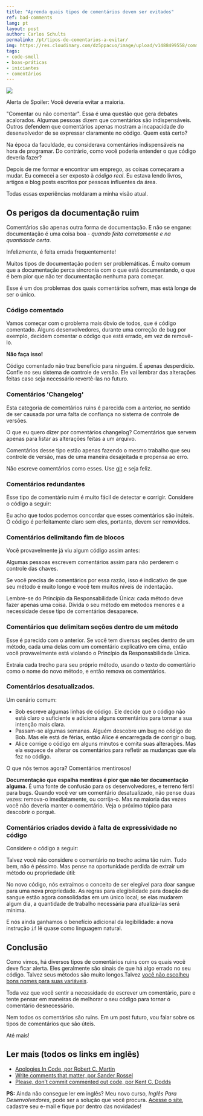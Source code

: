 ```yaml
---
title: "Aprenda quais tipos de comentários devem ser evitados"
ref: bad-comments
lang: pt
layout: post
author: Carlos Schults
permalink: /pt/tipos-de-comentarios-a-evitar/
img: https://res.cloudinary.com/dz5ppacuo/image/upload/v1488499558/comments-1038x437.jpg
tags:
- code-smell
- boas-práticas
- iniciantes
- comentários
---
```


![](https://res.cloudinary.com/dz5ppacuo/image/upload/v1488499558/comments-1038x437.jpg)

Alerta de Spoiler: Você deveria evitar a maioria.
<!--more-->

"Comentar ou não comentar". Essa é uma questão que gera debates acalorados. Algumas pessoas dizem que comentários são indispensáveis. Outros defendem que comentários apenas mostram a incapacidade do desenvolvedor de se expressar claramente no código. Quem está certo?

Na época da faculdade, eu considerava comentários indispensáveis na hora de programar. Do contrário, como você poderia entender o que código deveria fazer?

Depois de me formar e encontrar um emprego, as coisas começaram a mudar. Eu comecei a ser exposto à *código real*. Eu estava lendo livros, artigos e blog posts escritos por pessoas influentes da área.

Todas essas experiências moldaram a minha visão atual.

## Os perigos da documentação ruim

Comentários são apenas outra forma de documentação. E não se engane: documentação é uma coisa boa - *quando feita corretamente e na quantidade certa*.

Infelizmente, é feita errada frequentemente!

Muitos tipos de documentação podem ser problemáticas. É muito comum que a documentação perca sincronia com o que está documentando, o que é bem pior que não ter documentação nenhuma para começar.

Esse é um dos problemas dos quais comentários sofrem, mas está longe de ser o único.

### Código comentado

Vamos começar com o problema mais óbvio de todos, que é código comentado. Alguns desenvolvedores, durante uma correção de bug por exemplo, decidem comentar o código que está errado, em vez de removê-lo.

**Não faça isso!**

Código comentado não traz benefício para ninguém. É apenas desperdício. Confie no seu sistema de controle de versão. Ele vai lembrar das alterações feitas caso seja necessário revertê-las no futuro.

### Comentários 'Changelog'

Esta categoria de comentários ruins é parecida com a anterior, no sentido de ser causada por uma falta de confiança no sistema de controle de versões.

O que eu quero dizer por comentários changelog? Comentários que servem apenas para listar as alterações feitas a um arquivo.

<script src="https://gist.github.com/carlosschults/3889e4d4b337c6adc94af354ec574d9a.js"></script>

Comentários desse tipo estão apenas fazendo o mesmo trabalho que seu controle de versão, mas de uma maneira desajeitada e propensa ao erro.

Não escreve comentários como esses. Use [git](https://git-scm.com/) e seja feliz.

### Comentários redundantes

Esse tipo de comentário ruim é muito fácil de detectar e corrigir. Considere o código a seguir:

<script src="https://gist.github.com/carlosschults/cc821bc3c00137e5fad68f1fe7d65490.js"></script>

Eu acho que todos podemos concordar que esses comentários são inúteis. O código é perfeitamente claro sem eles, portanto, devem ser removidos.

### Comentários delimitando fim de blocos

Você provavelmente já viu algum código assim antes:

<script src="https://gist.github.com/carlosschults/0c6e461ec278db804f52d64ade458bf4.js"></script>

Algumas pessoas escrevem comentários assim para não perderem o controle das chaves.

Se você precisa de comentários por essa razão, isso é indicativo de que seu método é muito longo e você tem muitos níveis de indentação.

Lembre-se do Princípio da Responsabilidade Única: cada método deve fazer apenas uma coisa. Divida o seu método em métodos menores e a necessidade desse tipo de comentários desaparece.

### Comentários que delimitam seções dentro de um método

Esse é parecido com o anterior. Se você tem diversas seções dentro de um método, cada uma delas com um comentário explicativo em cima, então você provavelmente está violando o Princípio da Responsabilidade Única.

Extraia cada trecho para seu próprio método, usando o texto do comentário como o nome do novo método, e então remova os comentários.

### Comentários desatualizados.

Um cenário comum:

- Bob escreve algumas linhas de código. Ele decide que o código não está claro o suficiente e adiciona alguns comentários para tornar a sua intenção mais clara.
- Passam-se algumas semanas. Alguém descobre um bug no código de Bob. Mas ele está de férias, então Alice é encarregada de corrigir o bug.
- Alice corrige o código em alguns minutos e comita suas alterações. Mas ela esquece de alterar os comentários para refletir as mudanças que ela fez no código.

O que nós temos agora? Comentários mentirosos!

**Documentação que espalha mentiras é pior que não ter documentação alguma.** É uma fonte de confusão para os desenvolvedores, e terreno fértil para bugs. Quando você ver um comentário desatualizado, não pense duas vezes: remova-o imediatamente, ou corrija-o. Mas na maioria das vezes você não deveria manter o comentário. Veja o próximo tópico para descobrir o porquê.

### Comentários criados devido à falta de expressividade no código

Considere o código a seguir:

<script src="https://gist.github.com/carlosschults/ec7db3ebadccded768f97933c88e704f.js"></script>


Talvez você não considere o comentário no trecho acima tão ruim. Tudo bem, não é péssimo. Mas pense na oportunidade perdida de extrair um método ou propriedade útil:

<script src="https://gist.github.com/carlosschults/b102a4f5c11ba7b1639410dcbb87830f.js"></script>

No novo código, nós extraímos o conceito de ser elegível para doar sangue para uma nova propriedade. As regras para elegibilidade para doação de sangue estão agora consolidadas em um único local; se elas mudarem algum dia, a quantidade de trabalho necessária para atualizá-las será mínima.

E nós ainda ganhamos o benefício adicional da legibilidade: a nova instrução `if` lê quase como linguagem natural.

## Conclusão

Como vimos, há diversos tipos de comentários ruins com os quais você deve ficar alerta. Eles geralmente são sinais de que há algo errado no seu código. Talvez seus métodos são muito longos.Talvez [você não escolheu bons nomes para suas variáveis](https://carlosschults.net/pt/como-escolher-bons-nomes/).
 
Toda vez que você sentir a necessidade de escrever um comentário, pare e tente pensar em maneiras de melhorar o seu código para tornar o comentário desnecessário.

Nem todos os comentários são ruins. Em um post futuro, vou falar sobre os tipos de comentários que são úteis.

Até mais!

## Ler mais (todos os links em inglês)

- [Apologies In Code, por Robert C. Martin](https://butunclebob.com/ArticleS.TimOttinger.ApologizeIncode)
- [Write comments that matter, por Sander Rossel](https://www.codeproject.com/tips/467657/write-comments-that-matter)
- [Please, don’t commit commented out code, por Kent C. Dodds](https://kentcdodds.com/blog/please-dont-commit-commented-out-code)

**PS:** Ainda não consegue ler em inglês? Meu novo curso, *Inglês Para Desenvolvedores*, pode ser a solução que você procura. [Acesse o site](https://ingles4devs.com), cadastre seu e-mail e fique por dentro das novidades!
